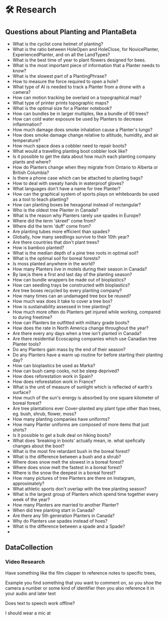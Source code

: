 # 🛠 Research

## Questions about Planting and PlantaBeta

- What is the cyclist cone helmet of planting?
- What is the ratio between HoleOpen and HoleClose, for NovicePlanter, ExperiencedPlanter, and on all the LandTypes?
- What is the best time of year to plant flowers designed for bees.
- What is the most important piece of information that a Planter needs to know?
- What is the slowest part of a PlantingPhrase?
- How to measure the force required to open a hole?
- What type of AI is needed to track a Planter from a drone with a camera?
- How can motion tracking be overlaid on a topographical map?
- What type of printer prints topographic maps?
- What is the optimal size for a Planter notebook?
- How can bundles be in larger multiples, like a bundle of 60 trees?
- How can cold water exposure be used by Planters to decrease inflammation?
- How much damage does smoke inhalation cause a Planter's lungs?
- How does smoke damage change relative to altitude, humidity, and air temperature?
- How much space does a cobbler need to repair boots?
- What would a travelling planting boot cobbler look like?
- Is it possible to get the data about how much each planting company plants and where?
- How do Planters change when they migrate from Ontario to Alberta or British Columbia?
- Is there a phone case which can be attached to planting bags?
- How to deal with sweaty hands in waterproof gloves?
- What languages don't have a name for tree Planter?
- How can the graphical system of sports plays on whiteboards be used as a tool to teach planting?
- How can planting boxes be hexagonal instead of rectangular?
- Who is the oldest tree Planter in Canada?
- What is the reason why Planters rarely use spades in Europe?
- Where did the term 'skreef' come from?
- Where did the term 'duff' come from?
- Are planting tubes more efficient than spades?
- Globally, how many seedlings survive to their 10th year?
- Are there countries that don't plant trees?
- How is bamboo planted?
- What is the median depth of a pine tree roots in optimal soil?
- What is the optimal soil for boreal forests?
- Is moss planted anywhere in the world?
- How many Planters live in motels during their season in Canada?
- By law,is there a first and last day of the planting season?  
- How can bundle wrappers be made out of bioplastics?
- How can seedling trays be constructed with bioplastics?
- Are tree boxes recycled by every planting company?
- How many times can an undamaged tree box be reused?
- How much wax does it take to cover a tree box?
- How is sustainability assessed in tree planting?
- How much more often do Planters get injured while working, compared to during freetime?
- How can Planters be outfitted with military grade boots?
- How does the rate in North America change throughout the year?
- Are there every any days when a tree isn't planted in Canada?
- Are there residential Ecoscaping companies which use Canadian tree Planter tools?
- Do any Planters gain mass by the end of their season?
- Do any Planters have a warm up routine for before starting their planting day?
- How can bioplastics be used as Marka?
- How can bush camp cooks, not be sleep deprived?
- How does reforestation work in Spain?
- How does reforestation work in France?
- What is the unit of measure of sunlight which is reflected of earth's surface?
- How much of the sun's energy is absorbed by one square kilometer of boreal forest?
- Are tree plantations ever Cover-planted any plant type other than trees, eg. bush, shrub, flower, moss?
- How many planting companies have uniforms?
- How many Planter uniforms are composed of more items that just shirts?
- Is it possible to get a bulk deal on hiking boots?
- What does 'breaking in boots' actually mean, ie. what spefically changes about the boot?
- What is the most fire retardant bush in the boreal forest?
- What is the difference between a bush and a shrub?
- Where does snow melt the slowest in a boreal forest?
- Where does snow melt the fastest in a boreal forest?
- Where is the snow the deepest in a boreal forest?
- How many pictures of tree Planters are there on Instagram, approximately?
- What athletic sports don't overlap with the tree planting season?
- What is the largest group of Planters which spend time together every week of the year?
- How many Planters are married to another Planter?
- When did tree planting start in Canada?
- Are there any 5th generation Planters in Canada?
- Why do Planters use spades instead of hoes?
- What is the difference between a spade and a Spade?
-

## DataCollection

### Video Research

Have something like the film clapper to reference notes to specific trees,

Example you find something that you want to comment on, so you shoe the camera a number or some kind of identifier then you also reference it in your audio and later text

Does text to speech work offline?

I should wear a mic at
